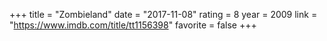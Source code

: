 +++
title = "Zombieland"
date = "2017-11-08"
rating = 8
year = 2009
link = "https://www.imdb.com/title/tt1156398"
favorite = false
+++
